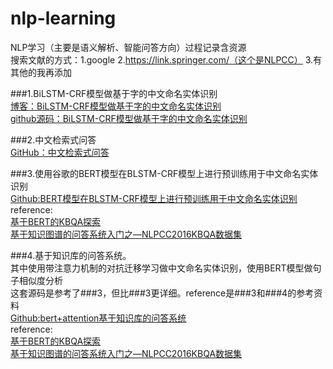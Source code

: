 # nlp-learning
NLP学习（主要是语义解析、智能问答方向）过程记录含资源<br>
搜索文献的方式：1.google   2.https://link.springer.com/（这个是NLPCC）  3.有其他的我再添加<br>

###1.BiLSTM-CRF模型做基于字的中文命名实体识别<br>
[博客：BiLSTM-CRF模型做基于字的中文命名实体识别](https://www.cnblogs.com/Determined22/p/7238342.html)<br>
[github源码：BiLSTM-CRF模型做基于字的中文命名实体识别](https://github.com/Determined22/zh-NER-TF)

###2.中文检索式问答<br>
[GitHub：中文检索式问答](https://github.com/WenRichard/QAmodel-for-Retrievalchatbot)

###3.使用谷歌的BERT模型在BLSTM-CRF模型上进行预训练用于中文命名实体识别<br>
[Github:BERT模型在BLSTM-CRF模型上进行预训练用于中文命名实体识别](https://github.com/macanv/BERT-BiLSTM-CRF-NER)<br>
reference:<br>
[基于BERT的KBQA探索](https://zhuanlan.zhihu.com/p/62946533)<br>
[基于知识图谱的问答系统入门之—NLPCC2016KBQA数据集](https://zhuanlan.zhihu.com/p/53796189)<br>

###4.基于知识库的问答系统。<br>其中使用带注意力机制的对抗迁移学习做中文命名实体识别，使用BERT模型做句子相似度分析<br>
这套源码是参考了###3，但比###3更详细。reference是###3和###4的参考资料<br>
[Github:bert+attention基于知识库的问答系统](https://github.com/yeweiyangxinci/KBQA_AT4BERT)<br>
reference:<br>
[基于BERT的KBQA探索](https://zhuanlan.zhihu.com/p/62946533)<br>
[基于知识图谱的问答系统入门之—NLPCC2016KBQA数据集](https://zhuanlan.zhihu.com/p/53796189)<br>



